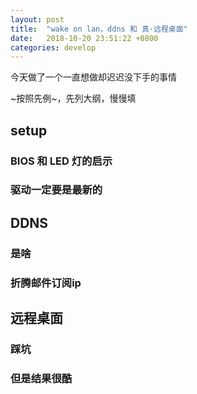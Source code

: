 ```yaml
---
layout: post
title:  "wake on lan，ddns 和 真·远程桌面"
date:   2018-10-20 23:51:22 +0800
categories: develop
---
```


今天做了一个一直想做却迟迟没下手的事情

~按照先例~，先列大纲，慢慢填

## setup

###  BIOS 和 LED 灯的启示

### 驱动一定要是最新的

## DDNS

### 是啥

### 折腾邮件订阅ip

## 远程桌面

### 踩坑

### 但是结果很酷


